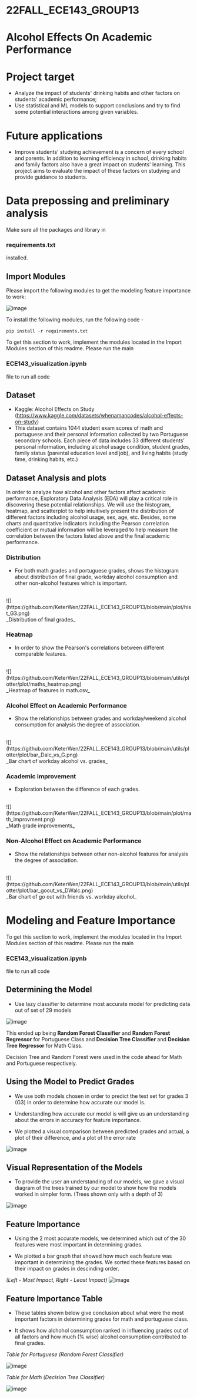# 22FALL_ECE143_GROUP13
# Alcohol Effects On Academic Performance

# Project target
- Analyze the impact of students' drinking habits and other factors on students’ academic performance;
- Use statistical and  ML models to support conclusions and try to find some potential interactions among given variables.

# Future applications
- Improve students' studying achievement is a concern of every school and parents. In addition to learning efficiency in school, drinking habits and family factors also have a great impact on students' learning. This project aims to evaluate the impact of these factors on studying and provide guidance to students.

# Data prepossing and preliminary analysis

Make sure all the packages and library in
### requirements.txt
installed.

## Import Modules

Please import the following modules to get the modeling feature importance to work:

![image](https://user-images.githubusercontent.com/91287767/203297270-d206e2c3-66db-4a51-9864-4876d05064f1.png)

To install the following modules, run the following code - 
```
pip install -r requirements.txt
```

To get this section to work, implement the modules located in the Import Modules section of this readme. Please run the main
### ECE143_visualization.ipynb 
file to run all code

## Dataset
- Kaggle: Alcohol Effects on Study (https://www.kaggle.com/datasets/whenamancodes/alcohol-effects-on-study)
- This dataset contains 1044 student exam scores of math and portuguese and their personal information collected by two Portuguese secondary schools. Each piece of data includes 33 different students’ personal information, including alcohol usage condition, student grades, family status (parental education level and job), and living habits (study time, drinking habits, etc.)

## Dataset Analysis and plots
In order to analyze how alcohol and other factors affect academic performance, Exploratory Data Analysis (EDA) will play a critical role in discovering these potential relationships. We will use the histogram, heatmap, and scatterplot to help intuitively present the distribution of different factors including alcohol usage, sex, age, etc. Besides, some charts and quantitative indicators including the Pearson correlation coefficient or mutual information will be leveraged to help measure the correlation between the factors listed above and the final academic performance.

### Distribution
- For both math grades and portuguese grades, shows the histogram about distribution of final grade, workday alcohol consumption and other non-alcohol features which is important.
<br>
![](https://github.com/KeterWen/22FALL_ECE143_GROUP13/blob/main/plot/hist_G3.png)
<br>
_Distribution of final grades_

### Heatmap
- In order to show the Pearson's correlations between different comparable features.
<br>
![](https://github.com/KeterWen/22FALL_ECE143_GROUP13/blob/main/utils/plotter/plot/maths_heatmap.png)
<br>
_Heatmap of features in math.csv_

### Alcohol Effect on Academic Performance
- Show the relationships between grades and workday/weekend alcohol consumption for analysis the degree of association.
<br>
![](https://github.com/KeterWen/22FALL_ECE143_GROUP13/blob/main/utils/plotter/plot/bar_Dalc_vs_G.png)
<br>
_Bar chart of workday alcohol vs. grades_

### Academic improvement
- Exploration between the difference of each grades.
<br>
![](https://github.com/KeterWen/22FALL_ECE143_GROUP13/blob/main/plot/math_improvment.png)
<br>
_Math grade improvements_

### Non-Alcohol Effect on Academic Performance
- Show the relationships between other non-alcohol features for analysis the degree of association.

<br>
![](https://github.com/KeterWen/22FALL_ECE143_GROUP13/blob/main/utils/plotter/plot/bar_goout_vs_DWalc.png)
<br>
_Bar chart of go out with friends vs. workday alcohol_

# Modeling and Feature Importance

To get this section to work, implement the modules located in the Import Modules section of this readme. Please run the main
### ECE143_visualization.ipynb 
file to run all code

## Determining the Model

- Use lazy classifier to determine most accurate model for predicting data out of set of 29 models
  
![image](https://user-images.githubusercontent.com/91287767/203299756-b7ee25eb-75b8-48ea-99c5-3b2962c95ffd.png)

This ended up being **Random Forest Classifier** and **Random Forest Regressor** for Portuguese Class
and **Decision Tree Classifier** and **Decision Tree Regressor** for Math Class.

Decision Tree and Random Forest were used in the code ahead for Math and Portuguese respectively.

## Using the Model to Predict Grades

- We use both models chosen in order to predict the test set for grades 3 (G3) in order to determine how accurate our model is. 

- Understanding how accurate our model is will give us an understanding about the errors in accuracy for feature importance.

- We plotted a visual comparison between predicted grades and actual, a plot of their difference, and a plot of the error rate

![image](https://user-images.githubusercontent.com/91287767/203300114-9c27e22d-d2b9-475c-81f3-f42c18ac319a.png)


## Visual Representation of the Models

- To provide the user an understanding of our models, we gave a visual diagram of the trees trained by our model to show how the models worked in simpler form. (Trees shown only with a depth of 3)

![image](https://user-images.githubusercontent.com/91287767/203300044-06bb2cb6-70d0-4563-8acc-de6703051947.png)


## Feature Importance

- Using the 2 most accurate models, we determined which out of the 30 features were most important in determining grades. 

- We plotted a bar graph that showed how much each feature was important in determining the grades. We sorted these features based on their impact on grades in descinding order. 

_(Left - Most Impact, Right - Least Impact)_
![image](https://user-images.githubusercontent.com/91287767/203299314-687b4aea-ce1f-414e-b825-db4c13506ebb.png)


## Feature Importance Table

- These tables shown below give conclusion about what were the most important factors in determining grades for math and portuguese class. 

- It shows how alchohol consumption ranked in influencing grades out of all factors and how much (% wise) alcohol consumption contributed to final grades.

_Table for Portuguese (Random Forest Classifier)_

![image](https://user-images.githubusercontent.com/91287767/203299197-c8d6dea1-6970-4e3f-8198-69b2bb18c38c.png)

_Table for Math (Decision Tree Classifier)_

![image](https://user-images.githubusercontent.com/91287767/203299253-b19f44dc-db57-4c0d-a864-00d4c707dffd.png)





